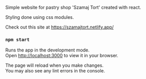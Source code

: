 Simple website for pastry shop 'Szamaj Tort' created with react.

Styling done using css modules.

Check out this site at https://szamajtort.netlify.app/



### `npm start`

Runs the app in the development mode.\
Open [http://localhost:3000](http://localhost:3000) to view it in your browser.

The page will reload when you make changes.\
You may also see any lint errors in the console.

